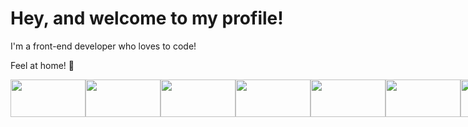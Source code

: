 # Hey, and welcome to my profile!

I'm a front-end developer who loves to code!

Feel at home! 🐧
<div style="display: flex; align-items: center;">
  <img src="https://cdn.jsdelivr.net/gh/devicons/devicon/icons/javascript/javascript-plain.svg" height="60" width="120"/>
  <img src="https://cdn.jsdelivr.net/gh/devicons/devicon/icons/nodejs/nodejs-original-wordmark.svg" height="60" width="120" />
  <img src="https://cdn.jsdelivr.net/gh/devicons/devicon/icons/yarn/yarn-original-wordmark.svg" height="60" width="120" />
  <img src="https://cdn.jsdelivr.net/gh/devicons/devicon/icons/npm/npm-original-wordmark.svg" height="60" width="120" />
  <img src="https://cdn.jsdelivr.net/gh/devicons/devicon/icons/react/react-original.svg" height="60" width="120" />
  <img src="https://cdn.jsdelivr.net/gh/devicons/devicon/icons/wordpress/wordpress-plain.svg" height="60" width="120" />
  <img src="https://cdn.jsdelivr.net/gh/devicons/devicon/icons/linux/linux-original.svg" height="60" width="120" />
 </div>
